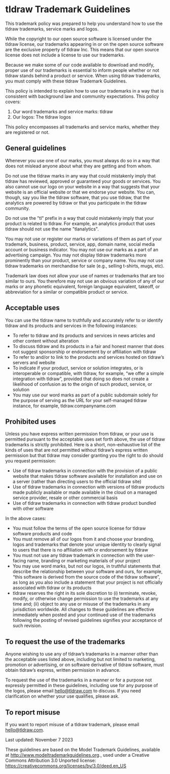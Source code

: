 # tldraw Trademark Guidelines

This trademark policy was prepared to help you understand how to use the tldraw trademarks, service marks and logos.

While the copyright to our open source software is licensed under the tldraw license, our trademarks appearing in or on the open source software are the exclusive property of tldraw Inc. This means that our open source license does not include a license to use our trademarks.

Because we make some of our code available to download and modify, proper use of our trademarks is essential to inform people whether or not tldraw stands behind a product or service. When using tldraw trademarks, you must comply with these tldraw Trademark Guidelines.

This policy is intended to explain how to use our trademarks in a way that is consistent with background law and community expectations. This policy covers:

1. Our word trademarks and service marks: tldraw
2. Our logos: The tldraw logos

This policy encompasses all trademarks and service marks, whether they are registered or not.

## General guidelines

Whenever you use one of our marks, you must always do so in a way that does not mislead anyone about what they are getting and from whom.

Do not use the tldraw marks in any way that could mistakenly imply that tldraw has reviewed, approved or guaranteed your goods or services. You also cannot use our logo on your website in a way that suggests that your website is an official website or that we endorse your website. You can, though, say you like the tldraw software, that you use tldraw, that the analytics are powered by tldraw or that you participate in the tldraw community.

Do not use the "tl" prefix in a way that could mistakenly imply that your product is related to tldraw. For example, an analytics product that uses tldraw should not use the name "tlanalytics".

You may not use or register our marks or variations of them as part of your trademark, business, product, service, app, domain name, social media account or business indicator. You may not use our marks as a part of an advertising campaign. You may not display tldraw trademarks more prominently than your product, service or company name. You may not use tldraw trademarks on merchandise for sale (e.g., selling t-shirts, mugs, etc).

Trademark law does not allow your use of names or trademarks that are too similar to ours. You therefore may not use an obvious variation of any of our marks or any phonetic equivalent, foreign language equivalent, takeoff, or abbreviation for a similar or compatible product or service.

## Acceptable uses

You can use the tldraw name to truthfully and accurately refer to or identify tldraw and its products and services in the following instances:

- To refer to tldraw and its products and services in news articles and other content without alteration
- To discuss tldraw and its products in a fair and honest manner that does not suggest sponsorship or endorsement by or affiliation with tldraw
- To refer to and/or to link to the products and services hosted on tldraw’s servers and website
- To indicate if your product, service or solution integrates, or is interoperable or compatible, with tldraw, for example, “we offer a simple integration with tldraw”, provided that doing so does not create a likelihood of confusion as to the origin of such product, service, or solution
- You may use our word marks as part of a public subdomain solely for the purpose of serving as the URL for your self-managed tldraw instance, for example, tldraw.companyname.com

## Prohibited uses

Unless you have express written permission from tldraw, or your use is permitted pursuant to the acceptable uses set forth above, the use of tldraw trademarks is strictly prohibited. Here is a short, non-exhaustive list of the kinds of uses that are not permitted without tldraw’s express written permission but that tldraw may consider granting you the right to do should you request permission:

- Use of tldraw trademarks in connection with the provision of a public website that makes tldraw software available for installation and use on a server (rather than directing users to the official tldraw site)
- Use of tldraw trademarks in connection with versions of tldraw products made publicly available or made available in the cloud on a managed service provider, resale or other commercial basis
- Use of tldraw trademarks in connection with tldraw product bundled with other software

In the above cases:

- You must follow the terms of the open source license for tldraw software products and code
- You must remove all of our logos from it and choose your branding, logos and trademarks that denote your unique identity to clearly signal to users that there is no affiliation with or endorsement by tldraw
- You must not use any tldraw trademark in connection with the user-facing name, branding or marketing materials of your project
- You may use word marks, but not our logos, in truthful statements that describe the relationship between your software and ours, for example, “this software is derived from the source code of the tldraw software”, as long as you also include a statement that your project is not officially associated with tldraw or its products
- tldraw reserves the right in its sole discretion to (i) terminate, revoke, modify, or otherwise change permission to use the trademarks at any time and; (ii) object to any use or misuse of the trademarks in any jurisdiction worldwide. All changes to these guidelines are effective immediately when posted and your continued use of the trademarks following the posting of revised guidelines signifies your acceptance of such revision.

## To request the use of the trademarks

Anyone wishing to use any of tldraw’s trademarks in a manner other than the acceptable uses listed above, including but not limited to marketing, promotion or advertising, or on software derivative of tldraw software, must obtain tldraw’s express, written permission in advance.

To request the use of the trademarks in a manner or for a purpose not expressly permitted in these guidelines, including use for any purpose of the logos, please email [hello@tldraw.com](mailto:hello@tldraw.com) to discuss. If you need clarification on whether your use qualifies, please ask.

## To report misuse

If you want to report misuse of a tldraw trademark, please email [hello@tldraw.com](mailto:hello@tldraw.com).

Last updated: November 7 2023

These guidelines are based on the Model Trademark Guidelines, available at http://www.modeltrademarkguidelines.org., used under a Creative Commons Attribution 3.0 Unported license: https://creativecommons.org/licenses/by/3.0/deed.en_US
